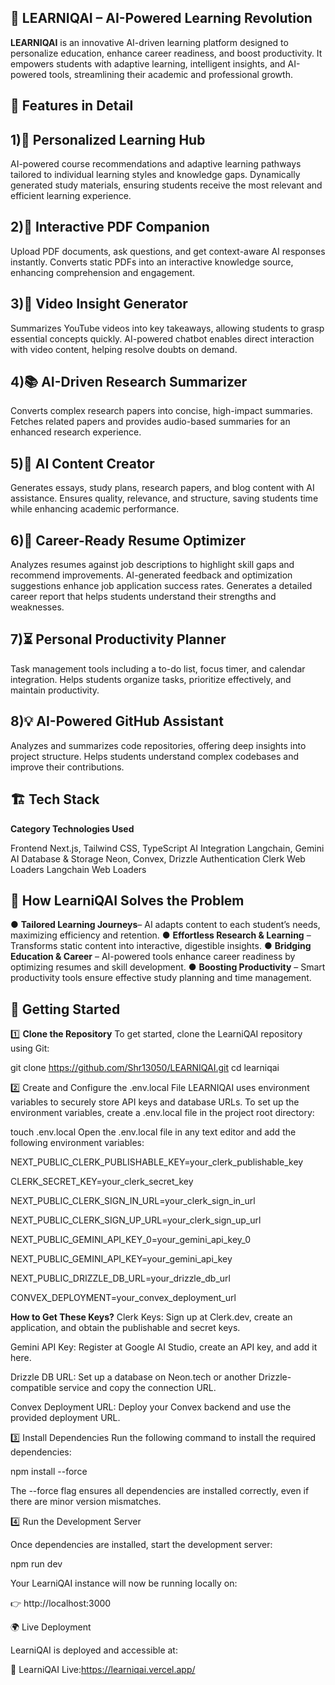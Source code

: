 
## 🚀 LEARNIQAI – AI-Powered Learning Revolution
**LEARNIQAI** is an innovative AI-driven learning platform designed to personalize education, enhance career readiness, and boost productivity. It empowers students with adaptive learning, intelligent insights, and AI-powered tools, streamlining their academic and professional growth.

## 🌟 Features in Detail

## 1)🎯 Personalized Learning Hub

AI-powered course recommendations and adaptive learning pathways tailored to individual learning styles and knowledge gaps.
Dynamically generated study materials, ensuring students receive the most relevant and efficient learning experience.

## 2)📄 Interactive PDF Companion

Upload PDF documents, ask questions, and get context-aware AI responses instantly.
Converts static PDFs into an interactive knowledge source, enhancing comprehension and engagement.

## 3)🎥 Video Insight Generator

Summarizes YouTube videos into key takeaways, allowing students to grasp essential concepts quickly.
AI-powered chatbot enables direct interaction with video content, helping resolve doubts on demand.

## 4)📚 AI-Driven Research Summarizer

Converts complex research papers into concise, high-impact summaries.
Fetches related papers and provides audio-based summaries for an enhanced research experience.

## 5)📝 AI Content Creator

Generates essays, study plans, research papers, and blog content with AI assistance.
Ensures quality, relevance, and structure, saving students time while enhancing academic performance.

## 6)🎯 Career-Ready Resume Optimizer

Analyzes resumes against job descriptions to highlight skill gaps and recommend improvements.
AI-generated feedback and optimization suggestions enhance job application success rates.
Generates a detailed career report that helps students understand their strengths and weaknesses.

## 7)⏳ Personal Productivity Planner

Task management tools including a to-do list, focus timer, and calendar integration.
Helps students organize tasks, prioritize effectively, and maintain productivity.

## 8)💡 AI-Powered GitHub Assistant

Analyzes and summarizes code repositories, offering deep insights into project structure.
Helps students understand complex codebases and improve their contributions.



## 🏗️ Tech Stack
**Category	                Technologies Used**

Frontend	                Next.js, Tailwind CSS, TypeScript
AI Integration	          Langchain, Gemini AI
Database & Storage       	Neon, Convex, Drizzle
Authentication          	Clerk
Web Loaders	              Langchain Web Loaders


## 🎯 How LearniQAI Solves the Problem

● **Tailored Learning Journeys**– AI adapts content to each student’s needs, maximizing efficiency and retention.
● **Effortless Research & Learning** – Transforms static content into interactive, digestible insights.
● **Bridging Education & Career** – AI-powered tools enhance career readiness by optimizing resumes and skill development.
● **Boosting Productivity** – Smart productivity tools ensure effective study planning and time management.


## 🚀 Getting Started

1️⃣ **Clone the Repository**
To get started, clone the LearniQAI repository using Git:



git clone https://github.com/Shr13050/LEARNIQAI.git
cd learniqai


2️⃣ Create and Configure the .env.local File
LEARNIQAI uses environment variables to securely store API keys and database URLs.
To set up the environment variables, create a .env.local file in the project root directory:


touch .env.local
Open the .env.local file in any text editor and add the following environment variables:


NEXT_PUBLIC_CLERK_PUBLISHABLE_KEY=your_clerk_publishable_key

CLERK_SECRET_KEY=your_clerk_secret_key

NEXT_PUBLIC_CLERK_SIGN_IN_URL=your_clerk_sign_in_url

NEXT_PUBLIC_CLERK_SIGN_UP_URL=your_clerk_sign_up_url

NEXT_PUBLIC_GEMINI_API_KEY_0=your_gemini_api_key_0

NEXT_PUBLIC_GEMINI_API_KEY=your_gemini_api_key

NEXT_PUBLIC_DRIZZLE_DB_URL=your_drizzle_db_url

CONVEX_DEPLOYMENT=your_convex_deployment_url


**How to Get These Keys?**
Clerk Keys: Sign up at Clerk.dev, create an application, and obtain the publishable and secret keys.

Gemini API Key: Register at Google AI Studio, create an API key, and add it here.

Drizzle DB URL: Set up a database on Neon.tech or another Drizzle-compatible service and copy the connection URL.

Convex Deployment URL: Deploy your Convex backend and use the provided deployment URL.

3️⃣ Install Dependencies
Run the following command to install the required dependencies:


npm install --force

The --force flag ensures all dependencies are installed correctly, even if there are minor version mismatches.

4️⃣ Run the Development Server

Once dependencies are installed, start the development server:


npm run dev

Your LearniQAI instance will now be running locally on:

👉 http://localhost:3000

🌍 Live Deployment

LearniQAI is deployed and accessible at:

🔗 LearniQAI Live:https://learniqai.vercel.app/

